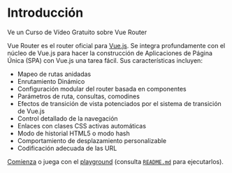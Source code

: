 # Introducción

<VueSchoolLink
href="https://vueschool.io/courses/vue-router-4-for-everyone"
title="Aprende a crear potentes Aplicaciones de Página Única (SPA) con Vue Router en Vue School"> Ve un Curso de Vídeo Gratuito sobre Vue Router</VueSchoolLink>

Vue Router es el router oficial para [Vue.js](https://vuejs.org). Se integra profundamente con el núcleo de Vue.js para hacer la construcción de Aplicaciones de Página Única (SPA) con Vue.js una tarea fácil. Sus características incluyen:

- Mapeo de rutas anidadas
- Enrutamiento Dinámico
- Configuración modular del router basada en componentes
- Parámetros de ruta, consultas, comodines
- Efectos de transición de vista potenciados por el sistema de transición de Vue.js
- Control detallado de la navegación
- Enlaces con clases CSS activas automáticas
- Modo de historial HTML5 o modo hash
- Comportamiento de desplazamiento personalizable
- Codificación adecuada de las URL

[Comienza](./guide/) o juega con el [playground](https://github.com/vuejs/router/tree/main/packages/playground) (consulta [`README.md`](https://github.com/vuejs/router) para ejecutarlos).

<HomeSponsors />

<script setup>
import HomeSponsors from './.vitepress/theme/components/HomeSponsors.vue'
</script>
